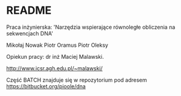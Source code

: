 # README #

Praca inżynierska:
'Narzędzia wspierające równoległe obliczenia na sekwencjach DNA'

Mikołaj Nowak
Piotr Oramus
Piotr Oleksy


Opiekun pracy:
dr inż Maciej Malawski. 

http://www.icsr.agh.edu.pl/~malawski/

Część BATCH znajduje się w repozytorium pod adresem https://bitbucket.org/pioole/dna